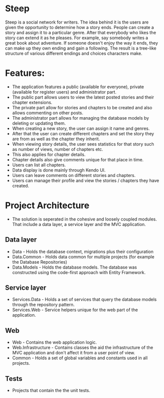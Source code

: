 # Steep
Steep is a social network for writers.
The idea behind it is the users are given the opportunity to determine how a story ends. People can create a story and assign it to a particular genre. After that everybody who likes the story can extend it as he pleases. For example, say somebody writes a great book about adventure. If someone doesn't enjoy the way it ends, they can make up they own ending and gain a following. The result is a tree-like structure of various different endings and choices characters make.

# Features:
- The application features a public (available for everyone), private (available for register users) and administrator part.
- The public part allows users to view the latest posted stories and their chapter extensions.
- The private part allow for stories and chapters to be created and also allows commenting on other posts.
- The administrator part allows for managing the database models by deleting or updating them.
- When creating a new story, the user can assign it name and genres.
- After that the user can create different chapters and set the story they are from as well as the chapter they inherit.
- When viewing story details, the user sees statistics for that story such as number of views, number of chapters etc.
- This also applies for chapter details.
- Chapter details also give comments unique for that place in time.
- Users can list all chapters.
- Data display is done mainly through Kendo UI.
- Users can leave comments on different stories and chapters.
- Users can manage their profile and view the stories / chapters they have created.
# Project Architecture
- The solution is seperated in the cohesive and loosely coupled modules. That include a data layer, a service layer and the MVC application.

## Data layer
- Data - Holds the database context, migrations plus their configuration
- Data.Common - Holds data common for multiple projects (for example the Database Repositories)
- Data.Models - Holds the database models. The database was constructed using the code-first approach with Entity Framework.

## Service layer
- Services.Data - Holds a set of services that query the database models through the repository pattern.
- Services.Web - Service helpers unique for the web part of the application.

## Web
- Web - Contains the web application logic.
- Web.Infrastructure - Contains classes the aid the infrastructure of the MVC application and don't affect it from a user point of view.
- Common - Holds a set of global variables and constants used in all projects.

## Tests
- Projects that contain the the unit tests.

